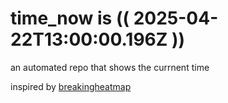 # time_now is (( 2025-04-22T13:00:00.196Z ))

an automated repo that shows the currnent time

inspired by [breakingheatmap](https://github.com/breakingheatmap/breakingheatmap)